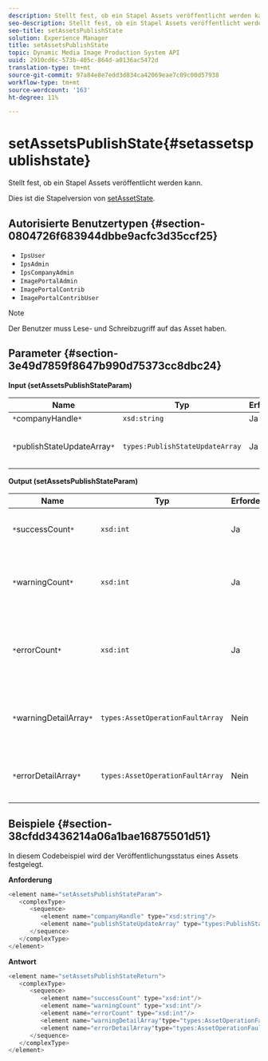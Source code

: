 ```yaml
---
description: Stellt fest, ob ein Stapel Assets veröffentlicht werden kann.
seo-description: Stellt fest, ob ein Stapel Assets veröffentlicht werden kann.
seo-title: setAssetsPublishState
solution: Experience Manager
title: setAssetsPublishState
topic: Dynamic Media Image Production System API
uuid: 2910cd6c-573b-405c-864d-a0136ac5472d
translation-type: tm+mt
source-git-commit: 97a84e8e7edd3d834ca42069eae7c09c00d57938
workflow-type: tm+mt
source-wordcount: '163'
ht-degree: 11%

---
```



# setAssetsPublishState{#setassetspublishstate}

Stellt fest, ob ein Stapel Assets veröffentlicht werden kann.

Dies ist die Stapelversion von [setAssetState](../../../operations/c-operations-intro/c-methods/r-set-asset-publish-state.md#reference-9efc2eeea42348e0b1d5f3d1005c6563).

## Autorisierte Benutzertypen {#section-0804726f683944dbbe9acfc3d35ccf25}

* `IpsUser`
* `IpsAdmin`
* `IpsCompanyAdmin`
* `ImagePortalAdmin`
* `ImagePortalContrib`
* `ImagePortalContribUser`

>[!NOTE]
>
>Der Benutzer muss Lese- und Schreibzugriff auf das Asset haben.

## Parameter {#section-3e49d7859f8647b990d75373cc8dbc24}

**Input (setAssetsPublishStateParam)**

| Name | Typ | Erforderlich | Beschreibung |
|---|---|---|---|
| `*`companyHandle`*` | `xsd:string` | Ja | Firma Handle. |
| `*`publishStateUpdateArray`*` | `types:PublishStateUpdateArray` | Ja | Array mit Werten für den Veröffentlichungsstatus der Assets. |

**Output (setAssetsPublishStateParam)**

| Name | Typ | Erforderlich | Beschreibung |
|---|---|---|---|
| `*`successCount`*` | `xsd:int` | Ja | Die Anzahl der erfolgreich aktualisierten Assets. |
| `*`warningCount`*` | `xsd:int` | Ja | Die Anzahl der Assets, die beim Versuch der Aktualisierung eine Warnung generiert haben. |
| `*`errorCount`*` | `xsd:int` | Ja | Die Anzahl der Assets, die beim Versuch des Vorgangs, sie zu löschen, einen Fehler generiert haben. |
| `*`warningDetailArray`*` | `types:AssetOperationFaultArray` | Nein | Details zu den Asset-Aktualisierungen, die eine Warnung generiert haben. |
| `*`errorDetailArray`*` | `types:AssetOperationFaultArray` | Nein | Details zu den Asset-Aktualisierungen, die einen Fehler generiert haben. |

## Beispiele {#section-38cfdd3436214a06a1bae16875501d51}

In diesem Codebeispiel wird der Veröffentlichungsstatus eines Assets festgelegt.

**Anforderung**

```java
<element name="setAssetsPublishStateParam">
   <complexType>
      <sequence>
         <element name="companyHandle" type="xsd:string"/>
         <element name="publishStateUpdateArray" type="types:PublishStateUpdateArray"/>
      </sequence>
   </complexType>
</element>
```

**Antwort**

```java
<element name="setAssetsPublishStateReturn">
   <complexType>
      <sequence>
         <element name="successCount" type="xsd:int"/>
         <element name="warningCount" type="xsd:int"/>
         <element name="errorCount" type="xsd:int"/>
         <element name="warningDetailArray"type="types:AssetOperationFaultArray" minOccurs="0"/>
         <element name="errorDetailArray"type="types:AssetOperationFaultArray" minOccurs="0"/>
      </sequence>
   </complexType>
</element>
```

